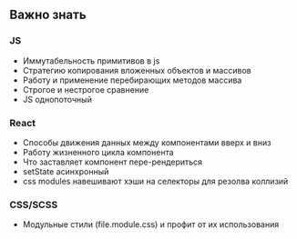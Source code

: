 ## Важно знать


### JS

- Иммутабельность примитивов в js
- Стратегию копирования вложенных объектов и массивов
- Работу и применение перебирающих методов массива
- Строгое и нестрогое сравнение
- JS однопоточный


### React

- Способы движения данных между компонентами вверх и вниз
- Работу жизненного цикла компонента
- Что заставляет компонент пере-рендериться
- setState асинхронный
- css modules навешивают хэши на селекторы для резолва коллизий


### CSS/SCSS

- Модульные стили (file.module.css) и профит от их использования
